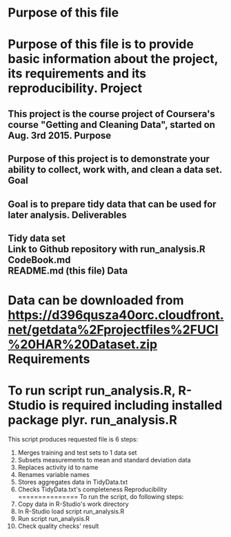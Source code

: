 Purpose of this file
====================
Purpose of this file is to provide basic information about the project, its requirements and its reproducibility.
Project
=======
This project is the course project of Coursera's course "Getting and Cleaning Data", started on Aug. 3rd 2015.
Purpose
-------
Purpose of this project is to demonstrate your ability to collect, work with, and clean a data set. 
Goal
----
Goal is to prepare tidy data that can be used for later analysis.
Deliverables
------------
Tidy data set<br>
Link to Github repository with run_analysis.R<br>
CodeBook.md<br>
README.md (this file)
Data
----
Data can be downloaded from <br>https://d396qusza40orc.cloudfront.net/getdata%2Fprojectfiles%2FUCI%20HAR%20Dataset.zip<br>
Requirements
============
To run script run_analysis.R, R-Studio is required including installed package plyr.
run_analysis.R
==============
This script produces requested file is 6 steps:<br>
1. Merges training and test sets to 1 data set<br>
2. Subsets measurements to mean and standard deviation data<br>
3. Replaces activity id to name<br>
4. Renames variable names<br>
5. Stores aggregates data in TidyData.txt<br>
6. Checks TidyData.txt's completeness
Reproducibility
===============
To run the script, do following steps:<br>
1. Copy data in R-Studio's work directory<br>
2. In R-Studio load script run_analysis.R<br>
3. Run script run_analysis.R<br>
4. Check quality checks' result



